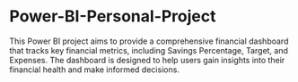 # Power-BI-Personal-Project
This Power BI project aims to provide a comprehensive financial dashboard that tracks key financial metrics, including Savings Percentage, Target, and Expenses. The dashboard is designed to help users gain insights into their financial health and make informed decisions.
